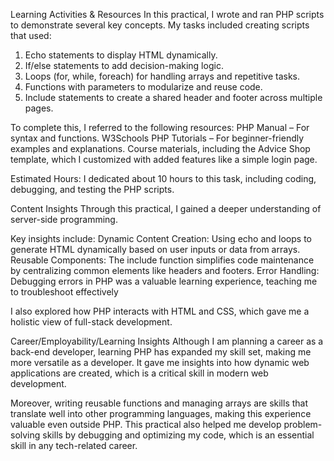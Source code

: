 Learning Activities & Resources
In this practical, I wrote and ran PHP scripts to demonstrate several key concepts. My tasks included creating scripts that used:

1. Echo statements to display HTML dynamically.
2. If/else statements to add decision-making logic.
3. Loops (for, while, foreach) for handling arrays and repetitive tasks.
4. Functions with parameters to modularize and reuse code.
5. Include statements to create a shared header and footer across multiple pages.

To complete this, I referred to the following resources:
PHP Manual – For syntax and functions.
W3Schools PHP Tutorials – For beginner-friendly examples and explanations.
Course materials, including the Advice Shop template, which I customized with added features like a simple login page.

Estimated Hours:
I dedicated about 10 hours to this task, including coding, debugging, and testing the PHP scripts.

Content Insights
Through this practical, I gained a deeper understanding of server-side programming. 

Key insights include:
Dynamic Content Creation: Using echo and loops to generate HTML dynamically based on user inputs or data from arrays.
Reusable Components: The include function simplifies code maintenance by centralizing common elements like headers and footers.
Error Handling: Debugging errors in PHP was a valuable learning experience, teaching me to troubleshoot effectively

I also explored how PHP interacts with HTML and CSS, which gave me a holistic view of full-stack development.

Career/Employability/Learning Insights
Although I am planning a career as a back-end developer, learning PHP has expanded my skill set, making me more versatile as a developer. It gave me insights into how dynamic web applications are created, which is a critical skill in modern web development.

Moreover, writing reusable functions and managing arrays are skills that translate well into other programming languages, making this experience valuable even outside PHP. This practical also helped me develop problem-solving skills by debugging and optimizing my code, which is an essential skill in any tech-related career.